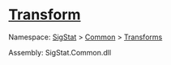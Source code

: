 # [Transform](./AddVector-100663609.md)

Namespace: [SigStat]() > [Common](./../../README.md) > [Transforms](./../README.md)

Assembly: SigStat.Common.dll


